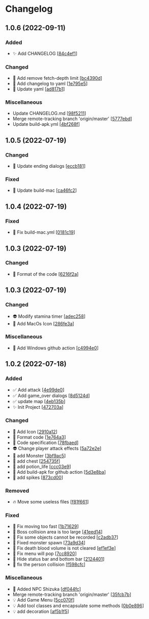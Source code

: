 # Changelog

<a name="1.0.6"></a>
## 1.0.6 (2022-09-11)

### Added

- ✨ Add CHANGELOG [[84c4ef1](https://github.com/MrDgbot/Rescue-my-beauty/commit/84c4ef1e59e2c5884b354d04730094ca63b3e922)]

### Changed

- 🔧 Add remove fetch-depth limit [[bc4390d](https://github.com/MrDgbot/Rescue-my-beauty/commit/bc4390d96de3b734beac00104090d0dc624a93d7)]
- 🔧 Add changelog to yaml [[1e795e5](https://github.com/MrDgbot/Rescue-my-beauty/commit/1e795e5a749c4eb99f4a98180bf8c75cb2fef855)]
- 💄 Update yaml [[ad817b1](https://github.com/MrDgbot/Rescue-my-beauty/commit/ad817b15d8e7c234fcfaabd7451ffde8b59b2de6)]

### Miscellaneous

-  Update CHANGELOG.md [[98f5211](https://github.com/MrDgbot/Rescue-my-beauty/commit/98f52113aad934342fca3122ea6cc12f4c8eec4d)]
-  Merge remote-tracking branch &#x27;origin/master&#x27; [[5777ebd](https://github.com/MrDgbot/Rescue-my-beauty/commit/5777ebdad7c777a0e1304433a0f2cace93c7d500)]
-  Update build-apk.yml [[4bf268f](https://github.com/MrDgbot/Rescue-my-beauty/commit/4bf268f637793b24153e447c49ad7ba63729ca2d)]


<a name="1.0.5"></a>
## 1.0.5 (2022-07-19)

### Changed

- 💄 Update ending dialogs [[eccb181](https://github.com/MrDgbot/Rescue-my-beauty/commit/eccb18188f2bf8128088956981500bd75ff5a129)]

### Fixed

- 💚 Update build-mac [[ca46fc2](https://github.com/MrDgbot/Rescue-my-beauty/commit/ca46fc2ce1f26a237e13c786424ce7bcdb2d2130)]


<a name="1.0.4"></a>
## 1.0.4 (2022-07-19)

### Fixed

- 💚 Fix build-mac.yml [[0181c19](https://github.com/MrDgbot/Rescue-my-beauty/commit/0181c195ab0a7b0f1ce9efb15f425aa207ca79b9)]


<a name="1.0.3"></a>
## 1.0.3 (2022-07-19)

### Changed

- 🎨 Format of the code [[6216f2a](https://github.com/MrDgbot/Rescue-my-beauty/commit/6216f2ae20a1337fd1de9a65602f9d1aab93486f)]


<a name="1.0.3"></a>
## 1.0.3 (2022-07-19)

### Changed

- 👽 Modify stamina timer [[adec258](https://github.com/MrDgbot/Rescue-my-beauty/commit/adec258c38324fac2e6070e905e4d29bf5281ee0)]
- 🍱 Add MacOs Icon [[286fe3a](https://github.com/MrDgbot/Rescue-my-beauty/commit/286fe3a78ddc08206a0e4a92eca0497c3010178f)]

### Miscellaneous

- 🔨 Add Windows github action [[c4994e0](https://github.com/MrDgbot/Rescue-my-beauty/commit/c4994e0e14a966b63a73812ee93b45fd3906628e)]


<a name="1.0.2"></a>
## 1.0.2 (2022-07-18)

### Added

- ✅ Add attack [[4e99de0](https://github.com/MrDgbot/Rescue-my-beauty/commit/4e99de0e405acc1f2477ae2913a223e607d1f78d)]
- ✅ Add game_over dialogs [[8d5124d](https://github.com/MrDgbot/Rescue-my-beauty/commit/8d5124db65efdbafbe008b739e804a7e8b07dad8)]
- ✅ update map [[4eb135b](https://github.com/MrDgbot/Rescue-my-beauty/commit/4eb135be58302439d83d62456b2f7c383c7f9196)]
- ✨ Init Project [[472703a](https://github.com/MrDgbot/Rescue-my-beauty/commit/472703a88c4759cfb4ff70a30761ceb3893fdf50)]

### Changed

- 🍱 Add Icon [[2910a12](https://github.com/MrDgbot/Rescue-my-beauty/commit/2910a12d7d25e59ab2f23294300697eba7999105)]
- 🎨 Format code [[1e764a3](https://github.com/MrDgbot/Rescue-my-beauty/commit/1e764a366dc6204bf4b6d3f83cf0ce411d9b539d)]
- 🎨 Code specification [[78fbaed](https://github.com/MrDgbot/Rescue-my-beauty/commit/78fbaeda6731d0201a37bf416b02b5feedd74130)]
- 👽 Change player attack effects [[5a72e2e](https://github.com/MrDgbot/Rescue-my-beauty/commit/5a72e2ea7170908f7d432fa8077235084996569d)]
- 💄 add Monster [[3bf9ac5](https://github.com/MrDgbot/Rescue-my-beauty/commit/3bf9ac5446310e29d5f53d4097ba77741b9b6c84)]
- 💄 add chest [[254735f](https://github.com/MrDgbot/Rescue-my-beauty/commit/254735f085d76adfe2e50835c20a44fc210d031d)]
- 💄 add potion_life [[ccc03e9](https://github.com/MrDgbot/Rescue-my-beauty/commit/ccc03e9be635c522a8bb8a6a47f13eb3236b6001)]
- 🔧 Add build-apk for github action [[5d3e8ba](https://github.com/MrDgbot/Rescue-my-beauty/commit/5d3e8bae198e72f04b31f88f701355513c3d5e10)]
- 💄 add spikes [[873cd00](https://github.com/MrDgbot/Rescue-my-beauty/commit/873cd00e18f3e69f63992f9581bbb73544dc6530)]

### Removed

- 🔥 Move some useless files [[f81f661](https://github.com/MrDgbot/Rescue-my-beauty/commit/f81f66198a13e67aff2baf0424a089d616bda95a)]

### Fixed

- 🐛 Fix moving too fast [[1b71629](https://github.com/MrDgbot/Rescue-my-beauty/commit/1b71629030125d5084f2d415ae07b5bd2086e4c6)]
- 🐛 Boss collision area is too large [[41eed14](https://github.com/MrDgbot/Rescue-my-beauty/commit/41eed140ee58336064ce50b67d67b9b6e79b41fa)]
- 🐛 Fix some objects cannot be recorded [[c2adb37](https://github.com/MrDgbot/Rescue-my-beauty/commit/c2adb37aad09d89ea088fa8d26e79c5444e66980)]
- 🐛 Fixed monster spawn [[73a9d34](https://github.com/MrDgbot/Rescue-my-beauty/commit/73a9d34f8e6e7de2bab74ca1ae90637044afa8d0)]
- 🐛 Fix death blood volume is not cleared [[ef1ef3e](https://github.com/MrDgbot/Rescue-my-beauty/commit/ef1ef3e4a868f0b2d091907534bfcc3db46a5333)]
- 🐛 Fix menu will pop [[7cc8920](https://github.com/MrDgbot/Rescue-my-beauty/commit/7cc8920cd9dd3659614283a0652d110baa4c6b3a)]
- 🐛 Hide status bar and bottom bar [[2124401](https://github.com/MrDgbot/Rescue-my-beauty/commit/2124401bbef7df697de2a8652111106a53171aef)]
- 🐛 fix the person collision [[f598cfc](https://github.com/MrDgbot/Rescue-my-beauty/commit/f598cfc407b6c74a2957e2cf076fb4e2c899ce91)]

### Miscellaneous

- 📝 Added NPC Shizuka [[df044fc](https://github.com/MrDgbot/Rescue-my-beauty/commit/df044fcd21b718e97524d6c8c83b2db803e17529)]
-  Merge remote-tracking branch &#x27;origin/master&#x27; [[35fcb7b](https://github.com/MrDgbot/Rescue-my-beauty/commit/35fcb7bb4d110f9f06a240540695f9ae985030a1)]
- 💡 Add Game Menu [[5cc070f](https://github.com/MrDgbot/Rescue-my-beauty/commit/5cc070fee4eec13acb940b66e3b3adbf7d82f551)]
- 💡 Add tool classes and encapsulate some methods [[0b0e896](https://github.com/MrDgbot/Rescue-my-beauty/commit/0b0e8966d1fae91d8dea495481beb70a61fb68f5)]
- 💡 add decoration [[af5b1f5](https://github.com/MrDgbot/Rescue-my-beauty/commit/af5b1f595252db014e238c582230adffdf35d200)]


